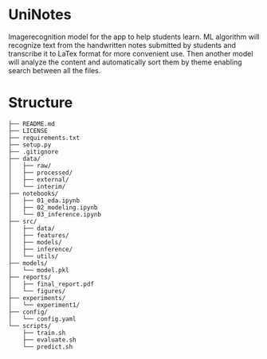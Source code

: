 
# UniNotes

Imagerecognition model for the app to help students learn. ML algorithm will recognize text from the
handwritten notes submitted by students and transcribe it to LaTex format for more convenient use.
Then another model will analyze the content and automatically sort them by theme enabling search
between all the files.


# Structure
```
├── README.md
├── LICENSE
├── requirements.txt
├── setup.py
├── .gitignore
├── data/
│   ├── raw/
│   ├── processed/
│   ├── external/
│   └── interim/
├── notebooks/
│   ├── 01_eda.ipynb
│   ├── 02_modeling.ipynb
│   └── 03_inference.ipynb
├── src/
│   ├── data/
│   ├── features/
│   ├── models/
│   ├── inference/
│   └── utils/
├── models/
│   └── model.pkl
├── reports/
│   ├── final_report.pdf
│   └── figures/
├── experiments/
│   └── experiment1/
├── config/
│   └── config.yaml
└── scripts/
    ├── train.sh
    ├── evaluate.sh
    └── predict.sh
```
